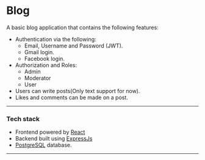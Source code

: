 # Blog

A basic blog application that contains the following features:  

-   Authentication via the following:
    - Email, Username and Password (JWT).
    - Gmail login.
    - Facebook login.  
- Authorization and Roles:
    - Admin
    - Moderator
    - User
- Users can write posts(Only text support for now).
- Likes and comments can be made on a post.

---
### Tech stack
- Frontend powered by [React](https://reactjs.org/)
- Backend built using [ExpressJs](https://expressjs.com/)
- [PostgreSQL](https://www.postgresql.org/) database.
---

